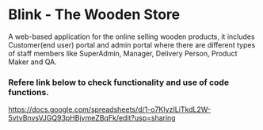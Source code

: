 # Blink - The Wooden Store

 A web-based application for the online selling wooden products, it includes Customer(end user) portal and admin portal where there are different types of staff members like SuperAdmin, Manager, Delivery Person, Product Maker and QA.
 
### Refere link below to check functionality and use of code functions.

https://docs.google.com/spreadsheets/d/1-o7KIyzILiTkdL2W-5vtvBnvsVJGQ93pHBjymeZBqFk/edit?usp=sharing


